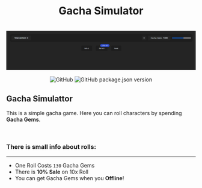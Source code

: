 ﻿<br>
<h1 align="center"><b>Gacha Simulator</b></h1>
<br>
<img src="./Images/preview.png" alt="preview" />
<br>
<div align="center">

![GitHub](https://img.shields.io/github/license/PoweredDeveloper/GachaSimulator?color=%23f2f2f2&logo=github&logoColor=%23f2f2f2&style=for-the-badge)
![GitHub package.json version](https://img.shields.io/github/package-json/v/PoweredDeveloper/GachaSimulator?color=%23f2f2f2&logo=semver&logoColor=%23f2f2f2&style=for-the-badge)

</div>

## Gacha Simulattor
This is a simple gacha game. Here you can roll characters  by spending **Gacha Gems**.

<br>

### There is small info about rolls:
---
- One Roll Costs ` 130 ` Gacha Gems
- There is **10% Sale** on 10x Roll
- You can get Gacha Gems when you **Offline**!
